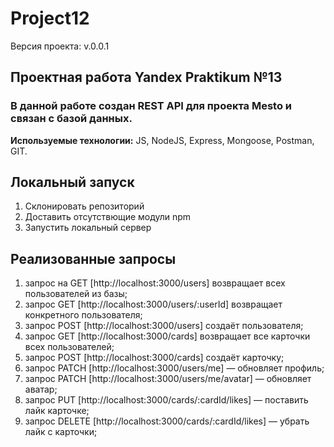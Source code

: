 # Project12

Версия проекта: v.0.0.1

## Проектная работа Yandex Praktikum №13

### В данной работе создан REST API для проекта Mesto и связан с базой данных.

__Используемые технологии:__ JS, NodeJS, Express, Mongoose, Postman, GIT.

## Локальный запуск
1. Склонировать репозиторий
2. Доставить отсутствющие модули npm
3. Запустить локальный сервер

## Реализованные запросы
1. запрос на GET [http://localhost:3000/users] возвращает всех пользователей из базы;
2. запрос GET [http://localhost:3000/users/:userId] возвращает конкретного пользователя;
3. запрос POST [http://localhost:3000/users] создаёт пользователя;
4. запрос GET [http://localhost:3000/cards] возвращает все карточки всех пользователей;
5. запрос POST [http://localhost:3000/cards] создаёт карточку;
6. запрос PATCH [http://localhost:3000/users/me] — обновляет профиль;
7. запрос PATCH [http://localhost:3000/users/me/avatar] — обновляет аватар;
8. запрос PUT [http://localhost:3000/cards/:cardId/likes] — поставить лайк карточке;
9. запрос DELETE [http://localhost:3000/cards/:cardId/likes] — убрать лайк с карточки;
